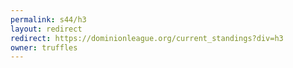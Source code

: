 ```yaml
---
permalink: s44/h3
layout: redirect
redirect: https://dominionleague.org/current_standings?div=h3
owner: truffles
---
```

